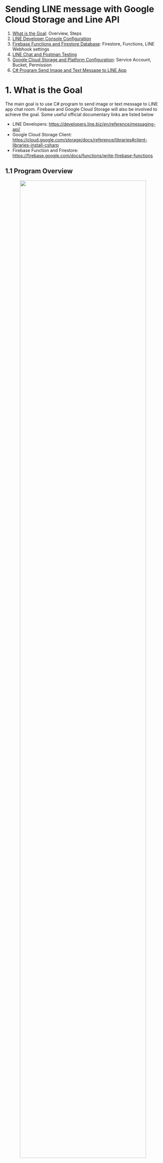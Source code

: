 # Sending LINE message with Google Cloud Storage and Line API
1. [What is the Goal](https://github.com/Dungyichao/Google-Cloud-Storage-and-Line-API#1-what-is-the-goal-): Overview, Steps
2. [LINE Developer Console Configuration](https://github.com/Dungyichao/Google-Cloud-Storage-and-Line-API#2-line-developer-console-configuration)
3. [Firebase Functions and Firestore Database](https://github.com/Dungyichao/Google-Cloud-Storage-and-Line-API#3-firebase-functions-and-firestore-database): Firestore, Functions, LINE Webhook settings
4. [LINE Chat and Postman Testing](https://github.com/Dungyichao/Google-Cloud-Storage-and-Line-API#4-line-chat-and-postman-testing)
5. [Google Cloud Storage and Platform Configuration](https://github.com/Dungyichao/Google-Cloud-Storage-and-Line-API#5-google-cloud-storage-and-platform-configuration): Service Account, Bucket, Permission
6. [C# Program Send Image and Text Message to LINE App](https://github.com/Dungyichao/Google-Cloud-Storage-and-Line-API#6-c-program-send-image-and-text-message-to-line-app)



# 1. What is the Goal <br />

The main goal is to use C# program to send image or text message to LINE app chat room. Firebase and Google Cloud Storage will also be involved to achieve the goal. Some useful official documentary links are listed below
* LINE Developers: https://developers.line.biz/en/reference/messaging-api/
* Google Cloud Storage Client: https://cloud.google.com/storage/docs/reference/libraries#client-libraries-install-csharp
* Firebase Function and Firestore: https://firebase.google.com/docs/functions/write-firebase-functions

## 1.1 Program Overview
<p align="center">
<img src="/image/overview1.jpg" height="90%" width="90%">  
  
  System structure
</p>

As you can see from the above image of the structure of our program, there are many elements. Have you ever think why do we need so many parts to achieve such simple goal? The reason are as following
* LINE user ID is not the same one you usually used to add new friend. The ID contains numeric and alphabetic characters such as "U9d70e010e48a1t93634a60cf1a5y9a46". You will need a function running on the cloud to serve as a Webhook for LINE to communicate with and then retrieve the ID. So here comes the ```Firebase function```. It will serve as the API for LINE to call and provide LINE user ID to our function. The LINE user ID then be stored in ```Firestore``` (a database) for later usage.
*  You may use C# program on your local PC to send pure text message to users via LINE API, however, image cannot. You need to upload your image to a cloud and expose it with URL, and then send this URL via LINE API to the users. So here comes the ```Google Cloud Storage``` to server as a online storage for your image and provide the accessability with URL.

## 1.2 Step to the Goal
<p align="center">
<img src="/image/step.jpg" height="90%" width="90%">  
  
  Steps to the goal 
</p>

# 2. LINE Developer Console Configuration
Please follow the steps in the following LINE official link to configure your developer console.
https://developers.line.biz/en/docs/messaging-api/getting-started/

I would set the Auto-response messages status (In Response settings) to Off. 

# 3. Firebase Functions and Firestore Database
Firebase functions will serve as Webhook of LINE (LINE explain: When an event occurs, such as when a user adds your LINE Official Account as a friend or sends a message, the LINE Platform sends an HTTPS POST request to the webhook URL). Notice that using ```Firestore``` database is free while ```Functions``` requires your project to be upgraded to ```Blaze``` plan (pay by your usage)

Please go through following two link

1. How to start Firebase Function project: https://firebase.google.com/docs/functions/get-started
2. How to make Firebase Functions work with LINE [PDF](https://github.com/Dungyichao/Google-Cloud-Storage-and-Line-API/blob/main/reference/%E2%80%9CLINE%20Messaging%20API%E2%80%9D%20x%20%E2%80%9CFirebase%20(Cloud...%2B%20Firestore)%E2%80%9D%20_%20by%20Siratee%20K.pdf)

## 3.1 Firestore Database
<p align="center">
<img src="/image/firestore1.jpg" height="90%" width="90%">  
  
  Firestore database
</p>

## 3.2 Firebase Functions

Use the following command to create Functions folder and related documents
```cmd
$npm install firebase-functions@latest firebase-admin@latest --save
$npm install -g firebase-tools
$firebase init functions
```
Some sample code would look like the following
```javascript
const functions = require('firebase-functions');
const admin = require('firebase-admin');
admin.initializeApp();
exports.addMessage = functions.https.onRequest(async (req, res) => {
  const original = req.query.text;
  const writeResult = await admin.firestore().collection('messages').add({original: original});
  res.json({result: `Message with ID: ${writeResult.id} added.`});
});
```
In ```.eslintrc.js``` which check your code rule, we need some modification to save our life.
https://www.programmersought.com/article/46885832344/
```json
module.exports = {
  root: true,
  env: {
    es6: true,
    node: true,
  },
  extends: [
    "eslint:recommended",
  ],
  rules: {
    quotes: ["error", "double"],
    "no-unused-vars":"off",
  },
};
```
Now you can deploy your function onto Firebase
```cmd
$firebase deploy --only functions
```
or
```
$firebase deploy --only "functions:addMessage"
```
Where addMessage is your function name. You can then find the function trigger URL in your Firebase Console (in tab Functions. URL would look like https://us-central1-projectname-3f2d0.cloudfunctions.net/addMessage)

However, after you deploy, you might encounter error: Forbidden....when you try to call the URL of your functions in the browser. Please follow the following link to solve the problem
https://lukestoolkit.blogspot.com/2020/06/google-cloud-functions-error-forbidden.html
Go to the following link: https://console.cloud.google.com/functions/list . Select your project. Check the check box of the function which you encounter error. Click on ```ADD MEMBER```. In the new members field, type in "allUsers" and select the "allUsers" option. In the "Select a role" dropdown, select Cloud Functions then Cloud Functions Invoker.

If you get everything right with above addMessage function, you can then deploy the following code onto Firebase Function. 
```javascript
const functions = require("firebase-functions");
const fetch = require("node-fetch");
var admin = require("firebase-admin");

admin.initializeApp(functions.config().firebase);
const db = admin.firestore();
//var serviceAccount = require("path/to/serviceAccountKey.json");
// // Create and Deploy Your First Cloud Functions
// // https://firebase.google.com/docs/functions/write-firebase-functions
//

 exports.helloWorld = functions.https.onRequest((request, response) => {
   functions.logger.info("Hello logs!", {structuredData: true});
   response.send("Hello from Firebase Line!");
 });

 exports.LineMessAPI = functions.https.onRequest((request, respond) => {
    var event = request.body.events[0]
    functions.logger.log(JSON.stringify(event));
    var userId = event.source.userId;
    var timestamp = event.timestamp;
    var replyToken = event.replyToken;
    var userText = ""
    if (event.type === "message" && event.message.type === "text"){
        userText = event.message.text
    } else {
        userText = "(Message type is not text)";
    }
    db.collection("chat-history").doc(timestamp.toString()).set({
        "userId": userId,
        "Message": userText,
        "timestamp": timestamp
    })

    db.collection("Customer").doc(userId).get().then( returnData =>{
        if (returnData.exists){
          var name = returnData.data().name
          var surname = returnData.data().surname
          var nickname = returnData.data().nickname
          reply_message(replyToken, `Hello ${nickname}(${name} ${surname})`)
        } else {
          reply_message(replyToken, "You are not the customer, Register?")
        }
        return null
    }).catch(err => {
        console.log(err)
    })

    return respond.status(200).send(request.method);
});

const LINE_HEADER = {
    "Content-Type": "application/json",
    "Authorization": "Bearer pb2iNzDae3dfP5igReOzv8Rpcdsgrahnw0eH2LAe4/WLXuvJrgN/VcOGLAe69wDiaHL7wPvFfsda35ldsasdfqCaXjs4wB04t89/1O/w1cDnyilFU="
  }

function reply_message(replytoken,textfrom){
    fetch("https://api.line.me/v2/bot/message/reply",{
        method: "post",
        body:    JSON.stringify({
            replyToken: replytoken,
            messages: [
              {
                type: "text",
                text: textfrom
              }
            ]
          }),
        headers: LINE_HEADER,
    }).then(res => res.json())
    .then(json => functions.logger.log(JSON.stringify(json)))
}
```
Note that in ```"Authorization": "Bearer XXOOXX``` where XXOOXX is Channel access token configured in LINE Developer Console mentioned in previous section. You should keep the Channel access token secure.

Make sure that the above function ```LineMessAPI``` be accessible to public (we did'nt put much effort on the security here, so make sure you know how to configure rule when deploy in real business). Put the LineMessAPI URL into ```Webhook URL``` in LINE Developer Console under the channel you just created.
<p align="center">
<img src="/image/webhook_setting.jpg" height="90%" width="90%">  
  
  Webhook settings in LINE Developer Console
</p>

# 4. LINE Chat and Postman Testing
After you complete above section, use your LINE app on your cellphone and add (Home --> Add Friend --> QR code --> Scan the channel QR code) the newly created channel. You will then receive a auto reply message from the channel. At the same time, LINE also trigger the Webhook URL, so our function ```LineMessAPI```  should be recording the LINE user ID (for example: U4d709010e49a0f83634p70cf1a0e0a76)who just add the channel to friend.

In LINE Developers documents about Message API --> Message --> Send push message ([link](https://developers.line.biz/en/reference/messaging-api/#send-push-message)). A example request looks like the following
```Shell
curl -v -X POST https://api.line.me/v2/bot/message/push \
-H 'Content-Type: application/json' \
-H 'Authorization: Bearer {channel access token}' \
-d '{
    "to": "U4d709010e49a0f83634p70cf1a0e0a76",
    "messages":[
        {
            "type":"text",
            "text":"Hello, world1"
        },
        {
            "type":"text",
            "text":"Hello, world2"
        }
    ]
}'
```
We will use [Postman](https://www.postman.com/) to send the above request for testing if everything working great. LINE user should receive ```Hello, world1``` from the channel.
<p align="center">
<img src="/image/postman.jpg" height="100%" width="100%">  
  
  Postman send http request
</p>

Sending text message is simple, however, sending image should go through image URL. The request looks like following ([doc](https://developers.line.biz/en/reference/messaging-api/#image-message)). 
```json
{
    "type": "image",
    "originalContentUrl": "https://example.com/original.jpg",
    "previewImageUrl": "https://example.com/preview.jpg"
}
```
Our next task is to upload some image to the cloud and generate an URL of the image so that we can send the URL to LINE user.

# 5. Google Cloud Storage and Platform Configuration

Please go through the following link first to setup the Google Cloud Storage. ([Document link](https://cloud.google.com/storage/docs/reference/libraries#client-libraries-install-csharp))

You will be overwhelm by many terms in the Google Cloud Platform. The following image will show you the overview of relationship of bucket, service account, key file
<p align="center">
<img src="/image/google_cloud_platform1.jpg" height="90%" width="90%">  
  
  Overview of the Google Cloud Platform and its elements relationship
</p>

## 5.1 Service Account
You are required to create a Service account in ```Google Cloud Platform --> IAM & Admin --> Service Accounts``` (Google explain: A service account represents a Google Cloud service identity, such as code running on Compute Engine VMs, App Engine apps, or systems running outside Google). In the DETAILS of the service account, click on ```SHOW DOMAIN-WIDE DELEGATION``` --> check the ```Enable Google Workspace Domain-wide Delegation``` and SAVE. You will be assigned with a email for this service account like ```some_service_account_name@gteshwa-3d9870.iam.gserviceaccount.com```.

Then, create a service account key, a JSON key file will be downloaded to your computer. Put that JSON key file into your C# project solution folder. Put the following code in your c# program (at the place after InitializeComponent). I didn't use PowerShell nor Command Prompt because they are not working for my case. 
```C#
Environment.SetEnvironmentVariable("GOOGLE_APPLICATION_CREDENTIALS", @"C:\Users\admin\Desktop\SomeProjectSolutionFolder\JsonkeyName-3d9f0-8b3859shyd480.json");
// this means the json key will represent its identity to access the Google Cloud Storage bucket
```

## 5.2 Bucket
On the left panel of Google Cloud Platform, you can find ```Cloud Storage``` in the Storage section. Then click ```CREATE BUCKET``` to create a bucket which will be the place to store objects which you uploaded. In the Location type, I would choose ```Region``` because my target LINE user are near me. Then choose ```Standard``` for default storage class. After you create a bucket, now comes the permssions part. 

### 5.2.1  Permission for Service Account
First, Remove public access prevention. Second, add the service account you created (use service account email address ```some_service_account_name@gteshwa-3d9870.iam.gserviceaccount.com```) to this bucket permission new Member (so that your C# program can access and upload to this bucket) and make the role to ```Storage Object Admin```. 

### 5.2.2 Permission for Public Viewer
Add ```allUsers``` as new member and make the role to ```Storage Object Viewer``` so that every LINE user can see the image you send via URL. 

# 6. C# Program Send Image and Text Message to LINE App
We will now demonstrate how to upload image to Google cloud storage and send text and image message to LINE app. Your C# progrm should include following library
```C#
using System.IO;
using Google.Apis.Storage.v1.Data;
using Google.Cloud.Storage.V1;
using RestSharp;
```

## 6.1 Upload Object to Google Cloud Storage Bucket
The following C# function will upload object to the new created bucket
```C#
// Call the function to upload image in local PC C:\Users\admin\Desktop\LINE\ATT00001.JPG, name the object ATT00001.JPG
UploadGoogleDrive("some_service_account_name", @"C:\Users\admin\Desktop\LINE\ATT00001.JPG", "ATT00001.JPG");

//Functions which upload object to bucket
public void UploadGoogleDrive(string bucketName, string localPath, string objectName)
{
     var storage = StorageClient.Create();
     using (var fileStream = File.OpenRead(localPath))
     {
        storage.UploadObject(bucketName, objectName, null, fileStream);
     }
     Console.WriteLine($"Uploaded {objectName}.");
}
```
After you successfully uploaded the object, the URL for this object for public to access will look like ```https://storage.googleapis.com/your_bucket_name/ATT00001.JPG ```

## 6.2 Send Text Message in LINE App
```C#
public void LINE_Send_Text()
{
   string send_string = "Some string";
   var client = new RestClient("https://api.line.me/v2/bot/message/multicast");
   client.Timeout = -1;
   var request = new RestRequest(Method.POST);
   request.AddHeader("Content-Type", "application/json");
   request.AddHeader("Authorization", "Bearer pb2iNzDae3dfP5igReOzv8Rpcdsgrahnw0eH2LAe4/WLXuvJrgN/VcOGLAe69wDiaHL7wPvFfsda35ldsasdfqCaXjs4wB04t89/1O/w1cDnyilFU=");
   string body2 = String.Format("{{\"to\": [\"U4d709010e49a0f83634p70cf1a0e0a76\"], \"messages\":[{{\"type\":\"text\",\"text\":\"{0}\"}}]}}", send_string);
   request.AddParameter("application/json", body2, ParameterType.RequestBody);
   IRestResponse response = client.Execute(request);
   Console.WriteLine(response.Content);
}
```

## 6.3 Send Image Message in LINE App
```C#
public void Postman_img()
{
   string send_string = "https://storage.googleapis.com/your_bucket_name/ATT00001.JPG";
   var client = new RestClient("https://api.line.me/v2/bot/message/multicast");
   client.Timeout = -1;
   var request = new RestRequest(Method.POST);
   request.AddHeader("Content-Type", "application/json");
   request.AddHeader("Authorization", "Bearer pb2iNzDae3dfP5igReOzv8Rpcdsgrahnw0eH2LAe4/WLXuvJrgN/VcOGLAe69wDiaHL7wPvFfsda35ldsasdfqCaXjs4wB04t89/1O/w1cDnyilFU=");           
   string body2 = String.Format("{{\"to\": [\"U4d709010e49a0f83634p70cf1a0e0a76\"], \"messages\":[{{\"type\":\"image\",\"originalContentUrl\":\"{0}\",\"previewImageUrl\":\"{0}\"}}]}}", send_string);
   request.AddParameter("application/json", body2, ParameterType.RequestBody);
   IRestResponse response = client.Execute(request);
   Console.WriteLine(response.Content);
}
```

